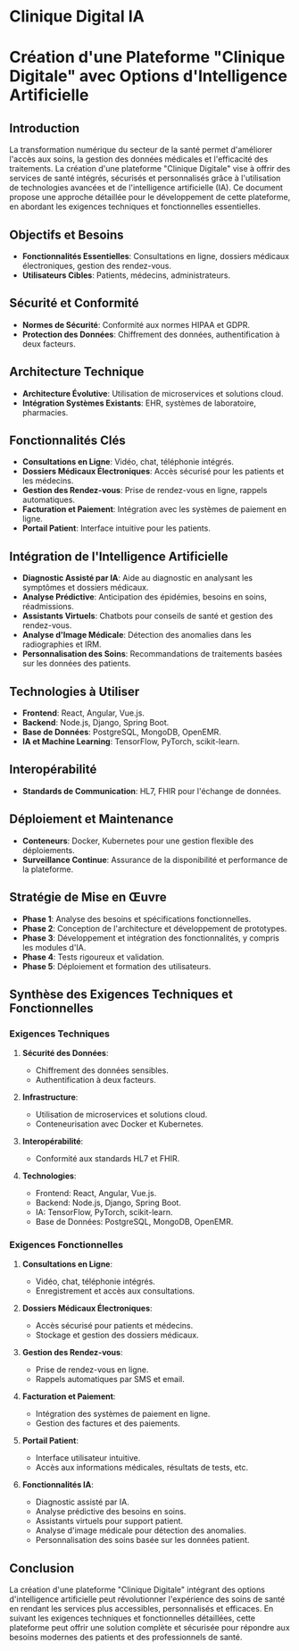 # Clinique Digital IA

# Création d'une Plateforme "Clinique Digitale" avec Options d'Intelligence Artificielle

## Introduction

La transformation numérique du secteur de la santé permet d'améliorer l'accès aux soins, la gestion des données médicales et l'efficacité des traitements. La création d'une plateforme "Clinique Digitale" vise à offrir des services de santé intégrés, sécurisés et personnalisés grâce à l'utilisation de technologies avancées et de l'intelligence artificielle (IA). Ce document propose une approche détaillée pour le développement de cette plateforme, en abordant les exigences techniques et fonctionnelles essentielles.

## Objectifs et Besoins

- **Fonctionnalités Essentielles**: Consultations en ligne, dossiers médicaux électroniques, gestion des rendez-vous.
- **Utilisateurs Cibles**: Patients, médecins, administrateurs.

## Sécurité et Conformité

- **Normes de Sécurité**: Conformité aux normes HIPAA et GDPR.
- **Protection des Données**: Chiffrement des données, authentification à deux facteurs.

## Architecture Technique

- **Architecture Évolutive**: Utilisation de microservices et solutions cloud.
- **Intégration Systèmes Existants**: EHR, systèmes de laboratoire, pharmacies.

## Fonctionnalités Clés

- **Consultations en Ligne**: Vidéo, chat, téléphonie intégrés.
- **Dossiers Médicaux Électroniques**: Accès sécurisé pour les patients et les médecins.
- **Gestion des Rendez-vous**: Prise de rendez-vous en ligne, rappels automatiques.
- **Facturation et Paiement**: Intégration avec les systèmes de paiement en ligne.
- **Portail Patient**: Interface intuitive pour les patients.

## Intégration de l'Intelligence Artificielle

- **Diagnostic Assisté par IA**: Aide au diagnostic en analysant les symptômes et dossiers médicaux.
- **Analyse Prédictive**: Anticipation des épidémies, besoins en soins, réadmissions.
- **Assistants Virtuels**: Chatbots pour conseils de santé et gestion des rendez-vous.
- **Analyse d'Image Médicale**: Détection des anomalies dans les radiographies et IRM.
- **Personnalisation des Soins**: Recommandations de traitements basées sur les données des patients.

## Technologies à Utiliser

- **Frontend**: React, Angular, Vue.js.
- **Backend**: Node.js, Django, Spring Boot.
- **Base de Données**: PostgreSQL, MongoDB, OpenEMR.
- **IA et Machine Learning**: TensorFlow, PyTorch, scikit-learn.

## Interopérabilité

- **Standards de Communication**: HL7, FHIR pour l'échange de données.

## Déploiement et Maintenance

- **Conteneurs**: Docker, Kubernetes pour une gestion flexible des déploiements.
- **Surveillance Continue**: Assurance de la disponibilité et performance de la plateforme.

## Stratégie de Mise en Œuvre

- **Phase 1**: Analyse des besoins et spécifications fonctionnelles.
- **Phase 2**: Conception de l'architecture et développement de prototypes.
- **Phase 3**: Développement et intégration des fonctionnalités, y compris les modules d'IA.
- **Phase 4**: Tests rigoureux et validation.
- **Phase 5**: Déploiement et formation des utilisateurs.

## Synthèse des Exigences Techniques et Fonctionnelles

### Exigences Techniques

1. **Sécurité des Données**:
   - Chiffrement des données sensibles.
   - Authentification à deux facteurs.

2. **Infrastructure**:
   - Utilisation de microservices et solutions cloud.
   - Conteneurisation avec Docker et Kubernetes.

3. **Interopérabilité**:
   - Conformité aux standards HL7 et FHIR.

4. **Technologies**:
   - Frontend: React, Angular, Vue.js.
   - Backend: Node.js, Django, Spring Boot.
   - IA: TensorFlow, PyTorch, scikit-learn.
   - Base de Données: PostgreSQL, MongoDB, OpenEMR.

### Exigences Fonctionnelles

1. **Consultations en Ligne**:
   - Vidéo, chat, téléphonie intégrés.
   - Enregistrement et accès aux consultations.

2. **Dossiers Médicaux Électroniques**:
   - Accès sécurisé pour patients et médecins.
   - Stockage et gestion des dossiers médicaux.

3. **Gestion des Rendez-vous**:
   - Prise de rendez-vous en ligne.
   - Rappels automatiques par SMS et email.

4. **Facturation et Paiement**:
   - Intégration des systèmes de paiement en ligne.
   - Gestion des factures et des paiements.

5. **Portail Patient**:
   - Interface utilisateur intuitive.
   - Accès aux informations médicales, résultats de tests, etc.

6. **Fonctionnalités IA**:
   - Diagnostic assisté par IA.
   - Analyse prédictive des besoins en soins.
   - Assistants virtuels pour support patient.
   - Analyse d'image médicale pour détection des anomalies.
   - Personnalisation des soins basée sur les données patient.

## Conclusion

La création d'une plateforme "Clinique Digitale" intégrant des options d'intelligence artificielle peut révolutionner l'expérience des soins de santé en rendant les services plus accessibles, personnalisés et efficaces. En suivant les exigences techniques et fonctionnelles détaillées, cette plateforme peut offrir une solution complète et sécurisée pour répondre aux besoins modernes des patients et des professionnels de santé.
